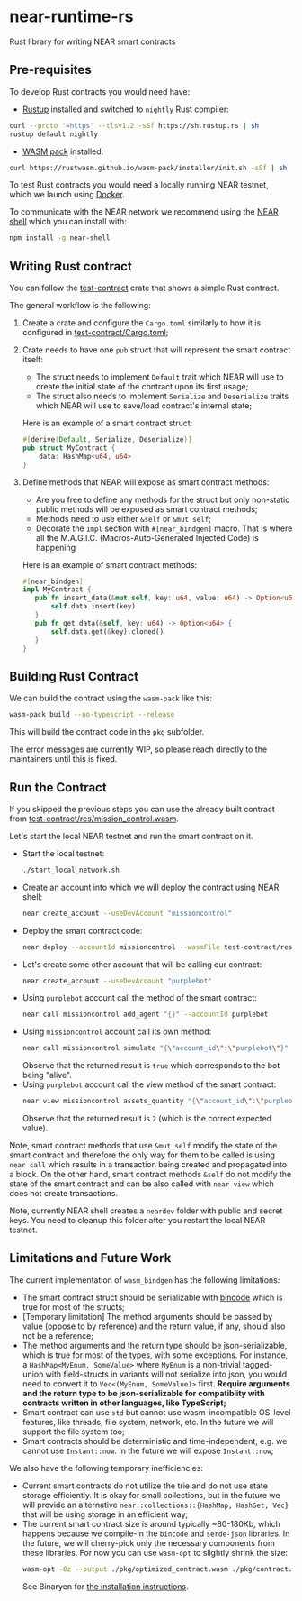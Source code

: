 # near-runtime-rs
Rust library for writing NEAR smart contracts

## Pre-requisites
To develop Rust contracts you would need have:
* [Rustup](https://rustup.rs/) installed and switched to `nightly` Rust compiler:
```bash
curl --proto '=https' --tlsv1.2 -sSf https://sh.rustup.rs | sh
rustup default nightly
```
* [WASM pack](https://rustwasm.github.io/wasm-pack/) installed:
```bash
curl https://rustwasm.github.io/wasm-pack/installer/init.sh -sSf | sh
```

To test Rust contracts you would need a locally running NEAR testnet, which we launch
using [Docker](https://www.docker.com/products/docker-desktop).

To communicate with the NEAR network we recommend using the [NEAR shell](https://github.com/nearprotocol/near-shell)
which you can install with:
```bash
npm install -g near-shell
```

## Writing Rust contract
You can follow the [test-contract](test-contract) crate that shows a simple Rust contract.

The general workflow is the following:
1. Create a crate and configure the `Cargo.toml` similarly to how it is configured in [test-contract/Cargo.toml](test-contract/Cargo.toml);
2. Crate needs to have one `pub` struct that will represent the smart contract itself:
    * The struct needs to implement `Default` trait which
    NEAR will use to create the initial state of the contract upon its first usage;
    * The struct also needs to implement `Serialize` and `Deserialize` traits which NEAR will use to save/load contract's internal state;
    
   Here is an example of a smart contract struct:
   ```rust
   #[derive(Default, Serialize, Deserialize)]
   pub struct MyContract {
       data: HashMap<u64, u64>
   }
   ```

3. Define methods that NEAR will expose as smart contract methods:
    * Are you free to define any methods for the struct but only non-static public methods will be exposed as smart contract methods;
    * Methods need to use either `&self` or `&mut self`;
    * Decorate the `impl` section with `#[near_bindgen]` macro. That is where all the M.A.G.I.C. (Macros-Auto-Generated Injected Code) is happening 
    
    Here is an example of smart contract methods:
    ```rust
    #[near_bindgen]
    impl MyContract {
       pub fn insert_data(&mut self, key: u64, value: u64) -> Option<u64> {
           self.data.insert(key)
       }
       pub fn get_data(&self, key: u64) -> Option<u64> {
           self.data.get(&key).cloned()
       }
    }
    ```
## Building Rust Contract
We can build the contract using the `wasm-pack` like this:
```bash
wasm-pack build --no-typescript --release
```
This will build the contract code in the `pkg` subfolder.

The error messages are currently WIP, so please reach directly to the maintainers until this is fixed.

## Run the Contract
If you skipped the previous steps you can use the already built contract from [test-contract/res/mission_control.wasm](test-contract/res/mission_control.wasm).

Let's start the local NEAR testnet and run the smart contract on it.

* Start the local testnet:
    ```bash
    ./start_local_network.sh
    ```
* Create an account into which we will deploy the contract using NEAR shell:
    ```bash
    near create_account --useDevAccount "missioncontrol"
    ```
* Deploy the smart contract code:
    ```bash
    near deploy --accountId missioncontrol --wasmFile test-contract/res/mission_control.wasm
    ```
* Let's create some other account that will be calling our contract:
    ```bash
    near create_account --useDevAccount "purplebot"
    ```
* Using `purplebot` account call the method of the smart contract:
    ```bash
    near call missioncontrol add_agent "{}" --accountId purplebot
    ```
* Using `missioncontrol` account call its own method:
    ```bash
    near call missioncontrol simulate "{\"account_id\":\"purplebot\"}" --accountId missioncontrol
    ```
    Observe that the returned result is `true` which corresponds to the bot being "alive".
* Using `purplebot` account call the view method of the smart contract:
    ```bash
    near view missioncontrol assets_quantity "{\"account_id\":\"purplebot\",\"asset\":\"MissionTime\"}" --accountId missioncontrol
    ```
    Observe that the returned result is `2` (which is the correct expected value).
    
Note, smart contract methods that use `&mut self` modify the state of the smart contract and therefore the only way for
them to be called is using `near call` which results in a transaction being created and propagated into a block.
On the other hand, smart contract methods `&self` do not modify the state of the smart contract and can be also called with
`near view` which does not create transactions.

Note, currently NEAR shell creates a `neardev` folder with public and secret keys. You need to cleanup this folder
after you restart the local NEAR testnet.

## Limitations and Future Work
The current implementation of `wasm_bindgen` has the following limitations:
* The smart contract struct should be serializable with [bincode](https://crates.io/crates/bincode) which is true for most of the structs;
* [Temporary limitation] The method arguments should be passed by value (oppose to by reference) and the return value, if any, should also not be a reference;
* The method arguments and the return type should be json-serializable, which is true for most of the types, with some exceptions. For instance,
a `HashMap<MyEnum, SomeValue>` where `MyEnum` is a non-trivial tagged-union with field-structs in variants will not serialize into json, you would need to convert it to
`Vec<(MyEnum, SomeValue)>` first. **Require arguments and the return type to be json-serializable for compatiblity with
contracts written in other languages, like TypeScript;**
* Smart contract can use `std` but cannot use wasm-incompatible OS-level features, like threads, file system, network, etc. In the future we will support the file system too;
* Smart contracts should be deterministic and time-independent, e.g. we cannot use `Instant::now`. In the future we will expose `Instant::now`;

We also have the following temporary inefficiencies:
* Current smart contracts do not utilize the trie and do not use state storage efficiently. It is okay for small collections,
but in the future we will provide an alternative `near::collections::{HashMap, HashSet, Vec}` that will be using storage in an efficient way;
* The current smart contract size is around typically ~80-180Kb, which happens because we compile-in the `bincode` and `serde-json` libraries.
In the future, we will cherry-pick only the necessary components from these libraries.
For now you can use `wasm-opt` to slightly shrink the size:
    ```bash
    wasm-opt -Oz --output ./pkg/optimized_contract.wasm ./pkg/contract.wasm
    ```
    See Binaryen for [the installation instructions](https://github.com/WebAssembly/binaryen).

